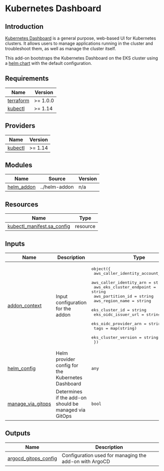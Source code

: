 # Kubernetes Dashboard

## Introduction

[Kubernetes Dashboard](https://github.com/kubernetes/dashboard) is a general purpose, web-based UI for Kubernetes clusters. It allows users to manage applications running in the cluster and troubleshoot them, as well as manage the cluster itself.

This add-on bootstraps the Kubernetes Dashboard on the EKS cluster using a [helm chart](https://artifacthub.io/packages/helm/k8s-dashboard/kubernetes-dashboard) with the default configuration.

<!-- BEGINNING OF PRE-COMMIT-TERRAFORM DOCS HOOK -->
## Requirements

| Name | Version |
|------|---------|
| <a name="requirement_terraform"></a> [terraform](#requirement\_terraform) | >= 1.0.0 |
| <a name="requirement_kubectl"></a> [kubectl](#requirement\_kubectl) | >= 1.14 |

## Providers

| Name | Version |
|------|---------|
| <a name="provider_kubectl"></a> [kubectl](#provider\_kubectl) | >= 1.14 |

## Modules

| Name | Source | Version |
|------|--------|---------|
| <a name="module_helm_addon"></a> [helm\_addon](#module\_helm\_addon) | ../helm-addon | n/a |

## Resources

| Name | Type |
|------|------|
| [kubectl_manifest.sa_config](https://registry.terraform.io/providers/gavinbunney/kubectl/latest/docs/resources/manifest) | resource |

## Inputs

| Name | Description | Type | Default | Required |
|------|-------------|------|---------|:--------:|
| <a name="input_addon_context"></a> [addon\_context](#input\_addon\_context) | Input configuration for the addon | <pre>object({<br>    aws_caller_identity_account_id = string<br>    aws_caller_identity_arn        = string<br>    aws_eks_cluster_endpoint       = string<br>    aws_partition_id               = string<br>    aws_region_name                = string<br>    eks_cluster_id                 = string<br>    eks_oidc_issuer_url            = string<br>    eks_oidc_provider_arn          = string<br>    tags                           = map(string)<br>    eks_cluster_version            = string<br>  })</pre> | n/a | yes |
| <a name="input_helm_config"></a> [helm\_config](#input\_helm\_config) | Helm provider config for the Kubernetes Dashboard | `any` | `{}` | no |
| <a name="input_manage_via_gitops"></a> [manage\_via\_gitops](#input\_manage\_via\_gitops) | Determines if the add-on should be managed via GitOps | `bool` | `false` | no |

## Outputs

| Name | Description |
|------|-------------|
| <a name="output_argocd_gitops_config"></a> [argocd\_gitops\_config](#output\_argocd\_gitops\_config) | Configuration used for managing the add-on with ArgoCD |
<!-- END OF PRE-COMMIT-TERRAFORM DOCS HOOK -->
